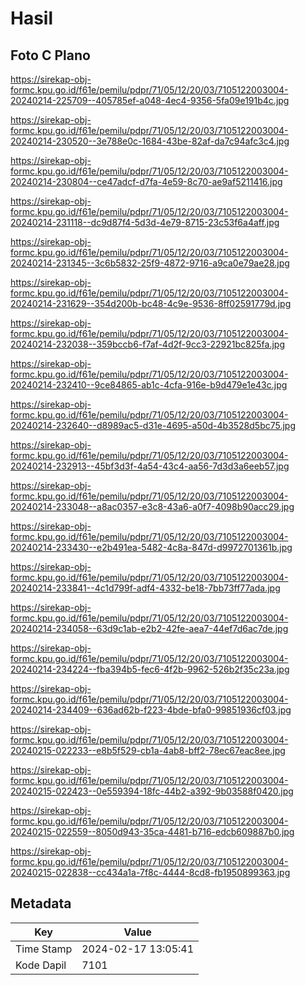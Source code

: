 # Hasil

## Foto C Plano

https://sirekap-obj-formc.kpu.go.id/f61e/pemilu/pdpr/71/05/12/20/03/7105122003004-20240214-225709--405785ef-a048-4ec4-9356-5fa09e191b4c.jpg

https://sirekap-obj-formc.kpu.go.id/f61e/pemilu/pdpr/71/05/12/20/03/7105122003004-20240214-230520--3e788e0c-1684-43be-82af-da7c94afc3c4.jpg

https://sirekap-obj-formc.kpu.go.id/f61e/pemilu/pdpr/71/05/12/20/03/7105122003004-20240214-230804--ce47adcf-d7fa-4e59-8c70-ae9af5211416.jpg

https://sirekap-obj-formc.kpu.go.id/f61e/pemilu/pdpr/71/05/12/20/03/7105122003004-20240214-231118--dc9d87f4-5d3d-4e79-8715-23c53f6a4aff.jpg

https://sirekap-obj-formc.kpu.go.id/f61e/pemilu/pdpr/71/05/12/20/03/7105122003004-20240214-231345--3c6b5832-25f9-4872-9716-a9ca0e79ae28.jpg

https://sirekap-obj-formc.kpu.go.id/f61e/pemilu/pdpr/71/05/12/20/03/7105122003004-20240214-231629--354d200b-bc48-4c9e-9536-8ff02591779d.jpg

https://sirekap-obj-formc.kpu.go.id/f61e/pemilu/pdpr/71/05/12/20/03/7105122003004-20240214-232038--359bccb6-f7af-4d2f-9cc3-22921bc825fa.jpg

https://sirekap-obj-formc.kpu.go.id/f61e/pemilu/pdpr/71/05/12/20/03/7105122003004-20240214-232410--9ce84865-ab1c-4cfa-916e-b9d479e1e43c.jpg

https://sirekap-obj-formc.kpu.go.id/f61e/pemilu/pdpr/71/05/12/20/03/7105122003004-20240214-232640--d8989ac5-d31e-4695-a50d-4b3528d5bc75.jpg

https://sirekap-obj-formc.kpu.go.id/f61e/pemilu/pdpr/71/05/12/20/03/7105122003004-20240214-232913--45bf3d3f-4a54-43c4-aa56-7d3d3a6eeb57.jpg

https://sirekap-obj-formc.kpu.go.id/f61e/pemilu/pdpr/71/05/12/20/03/7105122003004-20240214-233048--a8ac0357-e3c8-43a6-a0f7-4098b90acc29.jpg

https://sirekap-obj-formc.kpu.go.id/f61e/pemilu/pdpr/71/05/12/20/03/7105122003004-20240214-233430--e2b491ea-5482-4c8a-847d-d9972701361b.jpg

https://sirekap-obj-formc.kpu.go.id/f61e/pemilu/pdpr/71/05/12/20/03/7105122003004-20240214-233841--4c1d799f-adf4-4332-be18-7bb73ff77ada.jpg

https://sirekap-obj-formc.kpu.go.id/f61e/pemilu/pdpr/71/05/12/20/03/7105122003004-20240214-234058--63d9c1ab-e2b2-42fe-aea7-44ef7d6ac7de.jpg

https://sirekap-obj-formc.kpu.go.id/f61e/pemilu/pdpr/71/05/12/20/03/7105122003004-20240214-234224--fba394b5-fec6-4f2b-9962-526b2f35c23a.jpg

https://sirekap-obj-formc.kpu.go.id/f61e/pemilu/pdpr/71/05/12/20/03/7105122003004-20240214-234409--636ad62b-f223-4bde-bfa0-99851936cf03.jpg

https://sirekap-obj-formc.kpu.go.id/f61e/pemilu/pdpr/71/05/12/20/03/7105122003004-20240215-022233--e8b5f529-cb1a-4ab8-bff2-78ec67eac8ee.jpg

https://sirekap-obj-formc.kpu.go.id/f61e/pemilu/pdpr/71/05/12/20/03/7105122003004-20240215-022423--0e559394-18fc-44b2-a392-9b03588f0420.jpg

https://sirekap-obj-formc.kpu.go.id/f61e/pemilu/pdpr/71/05/12/20/03/7105122003004-20240215-022559--8050d943-35ca-4481-b716-edcb609887b0.jpg

https://sirekap-obj-formc.kpu.go.id/f61e/pemilu/pdpr/71/05/12/20/03/7105122003004-20240215-022838--cc434a1a-7f8c-4444-8cd8-fb1950899363.jpg


## Metadata

| Key        | Value               |
| ---------- | ------------------- |
| Time Stamp | 2024-02-17 13:05:41 |
| Kode Dapil | 7101                |



